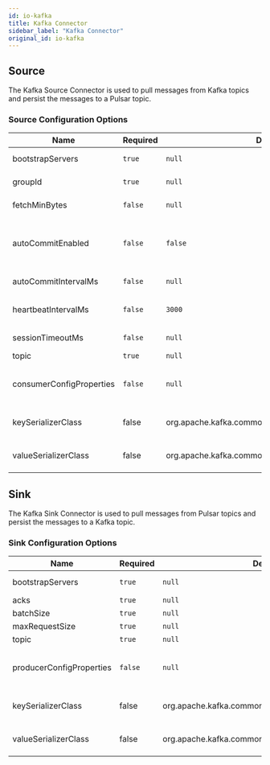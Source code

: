 ```yaml
---
id: io-kafka
title: Kafka Connector
sidebar_label: "Kafka Connector"
original_id: io-kafka
---
```


## Source

The Kafka Source Connector is used to pull messages from Kafka topics and persist the messages
to a Pulsar topic.

### Source Configuration Options

| Name | Required | Default | Description |
|------|----------|---------|-------------|
| bootstrapServers | `true` | `null` | A list of host/port pairs to use for establishing the initial connection to the Kafka cluster. |
| groupId | `true` | `null` | A unique string that identifies the consumer group this consumer belongs to. |
| fetchMinBytes | `false` | `null` | Minimum bytes expected for each fetch response. |
| autoCommitEnabled | `false` | `false` | If true, periodically commit to ZooKeeper the offset of messages already fetched by the consumer. This committed offset will be used when the process fails as the position from which the new consumer will begin. | 
| autoCommitIntervalMs | `false` | `null` | The frequency in ms that the consumer offsets are committed to zookeeper. |
| heartbeatIntervalMs | `false` | `3000` | The interval between heartbeats to the consumer when using Kafka's group management facilities. |
| sessionTimeoutMs | `false` | `null` | The timeout used to detect consumer failures when using Kafka's group management facility. |
| topic | `true` | `null` | Topic name to receive records from Kafka |
|consumerConfigProperties | `false` | `null` |The consumer config properties to be passed to Consumer. Note that other properties specified in the connector config file take precedence over this config.|
| keySerializerClass | false | org.apache.kafka.common.serialization.StringSerializer | Serializer class for key that implements the org.apache.kafka.common.serialization.Serializer interface. |
| valueSerializerClass | false | org.apache.kafka.common.serialization.StringSerializer | Serializer class for value that implements the org.apache.kafka.common.serialization.Serializer interface. |

## Sink

The Kafka Sink Connector is used to pull messages from Pulsar topics and persist the messages
to a Kafka topic.

### Sink Configuration Options

| Name | Required | Default | Description |
|------|----------|---------|-------------|
| bootstrapServers | `true` | `null` | A list of host/port pairs to use for establishing the initial connection to the Kafka cluster. |
| acks | `true` | `null` | The kafka producer acks mode |
| batchSize | `true` | `null` | The kafka producer batch size. |
| maxRequestSize | `true` | `null` | The maximum size of a request in bytes. |
| topic | `true` | `null` | Topic name to receive records from Kafka |
| producerConfigProperties | `false` | `null` | The producer config properties to be passed to Producer. Note that other properties specified in the connector config file take precedence over this config. |
| keySerializerClass | false | org.apache.kafka.common.serialization.StringSerializer | Serializer class for value that implements the org.apache.kafka.common.serialization.Serializer interface. |
| valueSerializerClass | false | org.apache.kafka.common.serialization.StringSerializer | Serializer class for value that implements the org.apache.kafka.common.serialization.Serializer interface. |
